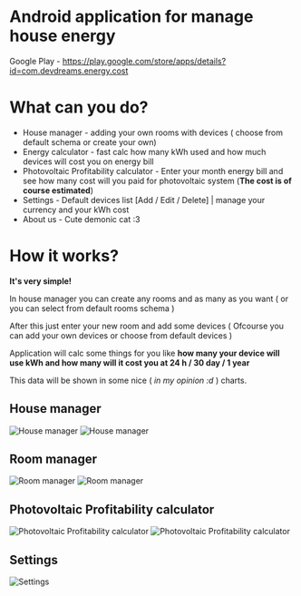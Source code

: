 # Android application for manage house energy
Google Play - https://play.google.com/store/apps/details?id=com.devdreams.energy.cost

# What can you do? 
- House manager - adding your own rooms with devices ( choose from default schema or create your own)
- Energy calculator - fast calc how many kWh used and how much devices will cost you on energy bill
- Photovoltaic Profitability calculator - Enter your month energy bill and see how many cost will you paid for photovoltaic system (**The cost is of course estimated**)
- Settings - Default devices list [Add / Edit / Delete] | manage your currency and your kWh cost
- About us - Cute demonic cat :3 

# How it works? 
**It's very simple!** 

In house manager  you can create any rooms and as many as you want ( or you can select from default rooms schema )

After this just enter your new room and add some devices ( Ofcourse you can add your own devices or choose from default devices )

Application will calc some things for you like **how many your device will use kWh and how many will it cost you at 24 h / 30 day / 1 year**

This data will be shown in some nice ( _in my opinion :d_ ) charts. 

## House manager
![House manager](https://lh3.googleusercontent.com/69AnGr7I9HeEAWzLCcC_Ee8fb6nuFIEcLr-nPgoKhxHOx0d9pIJ5SCtGa5Kj3uCm1trK=w1800-h900)
![House manager](https://lh3.googleusercontent.com/2XRW_UPff0pkXAbiJR3rfV7KUoaRCAvvwgxTaUNBY-vPi37x04XgXOZb1f7UkVJwqux-=w1800-h900)

## Room manager

![Room manager](https://lh3.googleusercontent.com/Eq5RD-UHDj4PXTbZJTS2SwtbzUs50B8UXBaXapnATD1sxfMY77FbucPecHAYotKMpo27=w1800-h900)
![Room manager](https://lh3.googleusercontent.com/p2ZCnM2SfRgmUPPzUrLG4wYTSCyN2-dE3zDKRkX649S-DzO5_J4soE3_CouZW5-jqyUZ=w1800-h900)

## Photovoltaic Profitability calculator
![Photovoltaic Profitability calculator](https://lh3.googleusercontent.com/OpBN68Yt0udNx27-GN4qQdif5QzQPIYSvTh9EI3DvMRdFOLA7S_LsrBi8_HAoDkjyUbQ=w1800-h900)
![Photovoltaic Profitability calculator](https://lh3.googleusercontent.com/AT9ZPIxRuRdBNEJPCvIcZ-lPCzLDJKQXRVimzQ1j-jCLrD-uawFkKWPnEpta-Hs0gXA=w1800-h900)

## Settings 
![Settings](https://lh3.googleusercontent.com/j_BGj9HTADTOtQd3OddrFc6qsQAurwgiMm56KSua4qZJCOnFIL2qEtr9KCOY0yN9hQ=w1800-h900)

